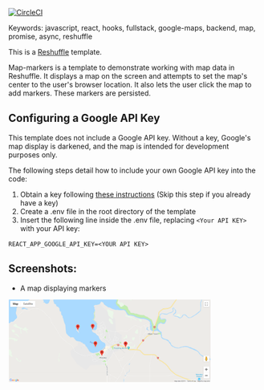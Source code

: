 [![CircleCI](https://circleci.com/gh/reshufflehq/map-markers.svg?style=svg)](https://circleci.com/gh/reshufflehq/map-markers)

Keywords: javascript, react, hooks, fullstack, google-maps, backend, map, promise, async, reshuffle

This is a [Reshuffle](https://reshuffle.com/) template.

Map-markers is a template to demonstrate working with map data in Reshuffle.
It displays a map on the screen and attempts to set the map's center to the user's browser location.
It also lets the user click the map to add markers. These markers are persisted.

## Configuring a Google API Key
This template does not include a Google API key. Without a key, Google's map display is  darkened, and the map is intended for development purposes only.

The following steps detail how to include your own Google API key into the code:
1. Obtain a key following [these instructions](https://developers.google.com/maps/documentation/embed/get-api-key) (Skip this step if you already have a key)
2. Create a .env file in the root directory of the template
3. Insert the following line inside the .env file, replacing ```<Your API KEY>``` with your API key:
   
```
REACT_APP_GOOGLE_API_KEY=<YOUR API KEY>
``` 

## Screenshots:

- A map displaying markers
  
<img src="./readme-images/map-with-markers.png" width="80%" height="80%">

